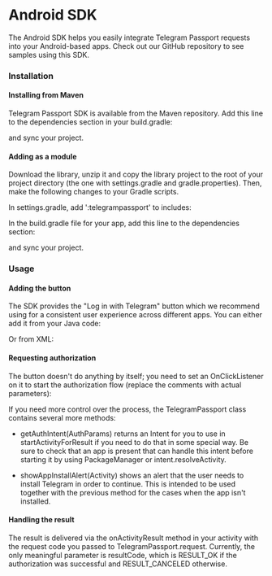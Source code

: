 # Android SDK

The Android SDK helps you easily integrate Telegram Passport requests into your Android-based apps. Check out our GitHub repository to see samples using this SDK.

### Installation

#### Installing from Maven

Telegram Passport SDK is available from the Maven repository.
Add this line to the dependencies section in your build.gradle:

and sync your project.

#### Adding as a module

Download the library, unzip it and copy the library project to the root of your project directory (the one with settings.gradle and gradle.properties). Then, make the following changes to your Gradle scripts.

In settings.gradle, add ':telegrampassport' to includes:

In the build.gradle file for your app, add this line to the dependencies section:

and sync your project.

### Usage

#### Adding the button

The SDK provides the "Log in with Telegram" button which we recommend using for a consistent user experience across different apps. You can either add it from your Java code:

Or from XML:

#### Requesting authorization

The button doesn't do anything by itself; you need to set an OnClickListener on it to start the authorization flow (replace the comments with actual parameters):

If you need more control over the process, the TelegramPassport class contains several more methods:

- getAuthIntent(AuthParams) returns an Intent for you to use in startActivityForResult if you need to do that in some special way. Be sure to check that an app is present that can handle this intent before starting it by using PackageManager or intent.resolveActivity.

- showAppInstallAlert(Activity) shows an alert that the user needs to install Telegram in order to continue. This is intended to be used together with the previous method for the cases when the app isn't installed.

#### Handling the result

The result is delivered via the onActivityResult method in your activity with the request code you passed to TelegramPassport.request. Currently, the only meaningful parameter is resultCode, which is RESULT_OK if the authorization was successful and RESULT_CANCELED otherwise.

